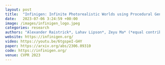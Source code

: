 ```yaml
---
layout: post
title:  "Infinigen: Infinite Photorealistic Worlds using Procedural Generation"
date:   2023-07-06 3:24:59 +00:00
image: /images/infinigen_logo.jpeg
categories: research    
authors: "Alexander Raistrick*, Lahav Lipson*, Zeyu Ma* (*equal contribution, alphabetical order), Lingjie Mei, Mingzhe Wang, Yiming Zuo, Karhan Kayan, Hongyu Wen, Beining Han, Yihan Wang, Alejandro Newell, Hei Law, Ankit Goyal, Kaiyu Yang, Jia Deng"
website: https://infinigen.org/
video: https://youtu.be/6tgspeI-GHY
paper: https://arxiv.org/abs/2306.09310
code: https://infinigen.org/
venue: CVPR 2023
---
```


